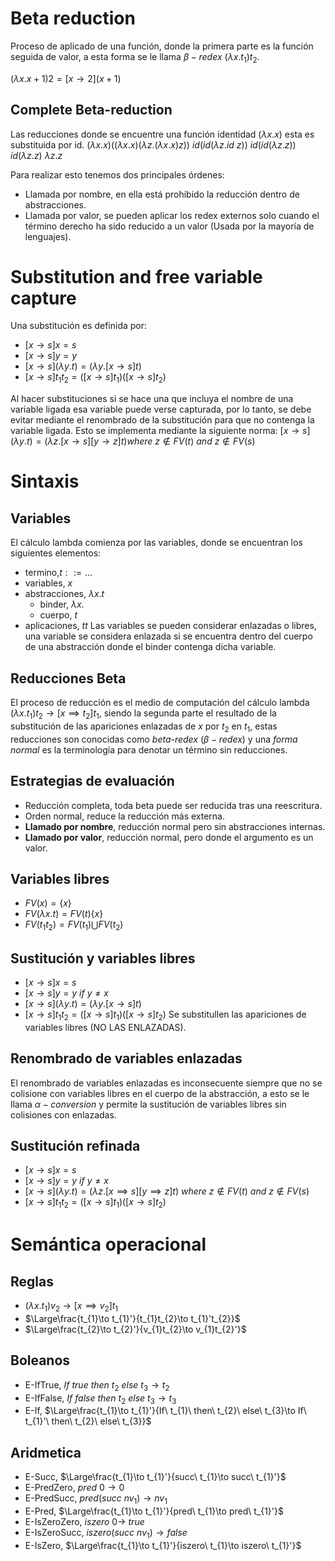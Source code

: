 # Beta reduction
Proceso de aplicado de una función, donde la primera parte es la función seguida de valor, a esta forma se le llama $\beta-redex$ $(\lambda x.t_1)t_2$.

$(\lambda x.x+1)2 = [x\rightarrow 2] (x+1)$
## Complete Beta-reduction
Las reducciones donde se encuentre una función identidad $(\lambda x.x)$ esta es substituida por id.
$(\lambda x.x)((\lambda x.x)(\lambda z.(\lambda x.x)z))$
$id(id(\lambda z.id\ z))$
$id(id(\lambda z.z))$
$id(\lambda z.z)$
$\lambda z.z$

Para realizar esto tenemos dos principales órdenes:
- Llamada por nombre, en ella está prohibido la reducción dentro de abstracciones.
- Llamada por valor, se pueden aplicar los redex externos solo cuando el término derecho ha sido reducido a un valor (Usada por la mayoría de lenguajes).
# Substitution and free variable capture
Una substitución es definida por:
- $[x\rightarrow s]x=s$
- $[x\rightarrow s]y=y$
- $[x\rightarrow s](\lambda y.t)=(\lambda y.[x\rightarrow s]t)$
- $[x\rightarrow s]t_1 t_2=([x\rightarrow s]t_1)([x\rightarrow s]t_2)$

Al hacer substituciones si se hace una que incluya el nombre de una variable ligada esa variable puede verse capturada, por lo tanto, se debe evitar mediante el renombrado de la substitución para que no contenga la variable ligada. Esto se implementa mediante la siguiente norma:
$[x\rightarrow s](\lambda y . t)=(\lambda z . [x\rightarrow s][y\rightarrow z] t)where\ z\notin FV(t)\ and\ z \notin FV(s)$

# Sintaxis
## Variables
El cálculo lambda comienza por las variables, donde se encuentran los siguientes elementos:
- termino,$t::= \dots$
- variables, $x$
- abstracciones, $\lambda x.t$
	- binder, $\lambda x.$
	- cuerpo, $t$
- aplicaciones, $t t$
Las variables se pueden considerar enlazadas o libres, una variable se considera enlazada si se encuentra dentro del cuerpo de una abstracción donde el binder contenga dicha variable.
## Reducciones Beta
El proceso de reducción es el medio de computación del cálculo lambda $(\lambda x.t_{1})t_{2}\to[x\implies t_{2}]t_{1}$, siendo la segunda parte el resultado de la substitución de las apariciones enlazadas de $x$ por $t_{2}$ en $t_{1}$, estas reducciones son conocidas como *beta-redex* ($\beta-redex$) y una *forma normal* es la terminología para denotar un término sin reducciones.
## Estrategias de evaluación
- Reducción completa, toda beta puede ser reducida tras una reescritura.
- Orden normal, reduce la reducción más externa.
- **Llamado por nombre**, reducción normal pero sin abstracciones internas.
- **Llamado por valor**, reducción normal, pero donde el argumento es un valor.
## Variables libres
- $FV(x)=\{x\}$
- $FV(\lambda x.t)=FV(t)\{x\}$
- $FV(t_{1}t_{2})=FV(t_{1})\bigcup FV(t_{2})$
## Sustitución y variables libres
- $[x\rightarrow s]x=s$
- $[x\rightarrow s]y=y\ if\ y\neq x$
- $[x\rightarrow s](\lambda y.t)=(\lambda y.[x\rightarrow s]t)$
- $[x\rightarrow s]t_1 t_2=([x\rightarrow s]t_1)([x\rightarrow s]t_2)$
Se substitullen las apariciones de variables libres (NO LAS ENLAZADAS).
## Renombrado de variables enlazadas
El renombrado de variables enlazadas es inconsecuente siempre que no se colisione con variables libres en el cuerpo de la abstracción, a esto se le llama $\alpha-conversion$ y permite la sustitución de variables libres sin colisiones con enlazadas.
## Sustitución refinada
- $[x\rightarrow s]x=s$
- $[x\rightarrow s]y=y\ if\ y\neq x$
- $[x\rightarrow s](\lambda y.t)=(\lambda z.[x\implies s][y\implies z]t)\ where\ z\notin FV(t)\ an d\ z\notin FV(s)$
- $[x\rightarrow s]t_1 t_2=([x\rightarrow s]t_1)([x\rightarrow s]t_2)$
# Semántica operacional
## Reglas
- $(\lambda x.t_{1})v_{2}\to[x\implies v_{2}]t_{1}$
- $\Large\frac{t_{1}\to t_{1}'}{t_{1}t_{2}\to t_{1}'t_{2}}$
- $\Large\frac{t_{2}\to t_{2}'}{v_{1}t_{2}\to v_{1}t_{2}'}$
## Boleanos
- E-IfTrue, $If\ true\ then\ t_{2}\ else\ t_{3}\to t_{2}$
- E-IfFalse, $If\ false\ then\ t_{2}\ else\ t_{3} \to t_{3}$
- E-If, $\Large\frac{t_{1}\to t_{1}'}{If\ t_{1}\ then\ t_{2}\ else\ t_{3}\to If\ t_{1}'\ then\ t_{2}\ else\ t_{3}}$
## Aridmetica
- E-Succ, $\Large\frac{t_{1}\to t_{1}'}{succ\ t_{1}\to succ\ t_{1}'}$
- E-PredZero, $pred\ 0\to 0$
- E-PredSucc, $pred(succ\ nv_{1})\to nv_{1}$
- E-Pred, $\Large\frac{t_{1}\to t_{1}'}{pred\ t_{1}\to pred\ t_{1}'}$
- E-IsZeroZero, $iszero\ 0\to\ true$
- E-IsZeroSucc, $iszero(succ\ nv_{1})\to false$
- E-IsZero, $\Large\frac{t_{1}\to t_{1}'}{iszero\ t_{1}\to iszero\ t_{1}'}$